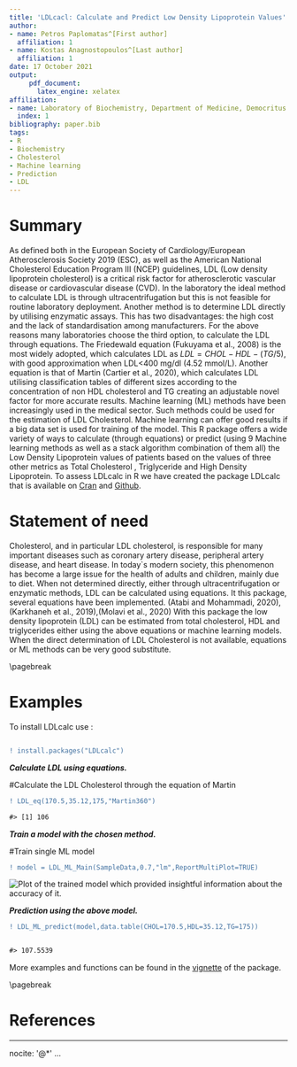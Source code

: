 ```yaml
---
title: 'LDLcacl: Calculate and Predict Low Density Lipoprotein Values'
author:
- name: Petros Paplomatas^[First author]
  affiliation: 1
- name: Kostas Anagnostopoulos^[Last author]
  affiliation: 1
date: 17 October 2021
output:
     pdf_document:
       latex_engine: xelatex
affiliation:
- name: Laboratory of Biochemistry, Department of Medicine, Democritus University of Thrace, Alexandroupolis, Greece
  index: 1
bibliography: paper.bib
tags:
- R
- Biochemistry
- Cholesterol
- Machine learning
- Prediction
- LDL
---
```




# Summary

As defined both in the European Society of Cardiology/European Atherosclerosis Society 2019 (ESC), as well as the American National Cholesterol Education Program III (NCEP) guidelines, LDL (Low density lipoprotein cholesterol) is a critical risk factor for atherosclerotic vascular disease or cardiovascular disease (CVD). In the laboratory the ideal method to calculate LDL is through ultracentrifugation but this is not feasible for routine laboratory deployment. Another method is to determine LDL directly by utilising enzymatic assays. This has two disadvantages: the high cost and the lack of standardisation among manufacturers. For the above reasons many laboratories choose the third option, to calculate the LDL through equations. The Friedewald equation (Fukuyama et al., 2008) is the most widely adopted, which calculates LDL as $LDL = CHOL - HDL - (TG/5)$, with good approximation when LDL<400 mg/dl (4.52 mmol/L). Another equation is that of Martin (Cartier et al., 2020), which calculates LDL utilising classification tables of different sizes according to the concentration of non HDL cholesterol and TG creating an adjustable novel factor for more accurate results.
Machine learning (ML) methods have been increasingly used in the medical sector. Such methods could be used for the estimation of LDL Cholesterol. Machine learning can offer good results if a big data set is used for training of the model.
This R package offers a wide variety of ways to calculate (through equations) or predict (using 9 Machine learning methods as well as a stack algorithm combination of them all) the Low Density Lipoprotein values of patients based on the values of three other metrics as Total Cholesterol , Triglyceride and High Density Lipoprotein.
To assess LDLcalc in R we have created the package LDLcalc that is available on  [Cran](https://cran.r-project.org/web/packages/LDLcalc/index.html) and  [Github](https://github.com/PaplomatasP/LDLcalculation/tree/main/LDLcalc).

# Statement of need

Cholesterol, and in particular LDL cholesterol, is responsible for many important diseases such as coronary artery disease, peripheral artery disease, and heart disease. In today`s modern society, this phenomenon has become a large issue for the health of adults and children, mainly due to diet.
When not determined directly, either through ultracentrifugation or enzymatic methods, LDL can be calculated using equations. It this package, several equations have been implemented. (Atabi and Mohammadi, 2020),(Karkhaneh et al., 2019),(Molavi et al., 2020)
With this package the low density lipoprotein (LDL) can be estimated from total cholesterol, HDL and triglycerides either using the above equations or machine learning models. When the direct determination of LDL Cholesterol is not available, equations or ML methods can be very good substitute.  


\pagebreak



# Examples  

To install LDLcalc use :

```diff

! install.packages("LDLcalc")
```


***Calculate LDL using equations.***


#Calculate the LDL Cholesterol through the equation of Martin

```diff
! LDL_eq(170.5,35.12,175,"Martin360")

#> [1] 106
```


***Train a model with the chosen method.***


#Train single ML model
```diff
! model = LDL_ML_Main(SampleData,0.7,"lm",ReportMultiPlot=TRUE)
```

![Plot of the trained model which provided insightful information about the accuracy of it.](https://github.com/PaplomatasP/LDLcalculation/blob/main/LDLcalc/Paper/ModelPlot.png?raw=true)



***Prediction using the above model.***

```diff
! LDL_ML_predict(model,data.table(CHOL=170.5,HDL=35.12,TG=175))


#> 107.5539
```



More examples and functions can be found in the [vignette](https://sciencesandresearch.com/wp-content/uploads/2021/10/LDLcalcTutorial-1.pdf) of the package.


\pagebreak

# References

---
nocite: '@*'
...
